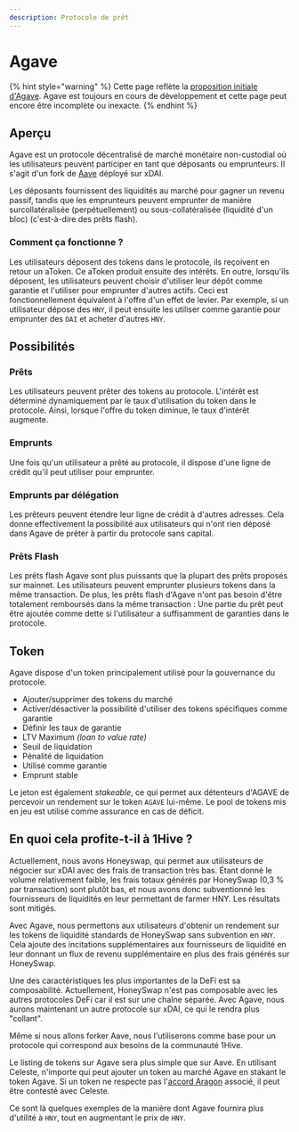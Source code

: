 ```yaml
---
description: Protocole de prêt
---
```


# Agave

{% hint style="warning" %}
Cette page reflète la [proposition initiale d'Agave](https://forum.1hive.org/t/announcing-agaave-aave-on-xdai/1792). Agave est toujours en cours de développement et cette page peut encore être incomplète ou inexacte.
{% endhint %}

## Aperçu

Agave est un protocole décentralisé de marché monétaire non-custodial où les utilisateurs peuvent participer en tant que déposants ou emprunteurs. Il s'agit d'un fork de [Aave](https://aave.com) déployé sur xDAI.&#x20;

Les déposants fournissent des liquidités au marché pour gagner un revenu passif, tandis que les emprunteurs peuvent emprunter de manière surcollatéralisée (perpétuellement) ou sous-collatéralisée (liquidité d'un bloc) (c'est-à-dire des prêts flash).

### Comment ça fonctionne ?

Les utilisateurs déposent des tokens dans le protocole, ils reçoivent en retour un aToken. Ce aToken produit ensuite des intérêts. En outre, lorsqu'ils déposent, les utilisateurs peuvent choisir d'utiliser leur dépôt comme garantie et l'utiliser pour emprunter d'autres actifs. Ceci est fonctionnellement équivalent à l'offre d'un effet de levier. Par exemple, si un utilisateur dépose des `HNY`, il peut ensuite les utiliser comme garantie pour emprunter des `DAI` et acheter d'autres `HNY`.

## Possibilités

### Prêts

Les utilisateurs peuvent prêter des tokens au protocole. L'intérêt est déterminé dynamiquement par le taux d'utilisation du token dans le protocole. Ainsi, lorsque l'offre du token diminue, le taux d'intérêt augmente.

### Emprunts

Une fois qu'un utilisateur a prêté au protocole, il dispose d'une ligne de crédit qu'il peut utiliser pour emprunter.

### Emprunts par délégation

Les prêteurs peuvent étendre leur ligne de crédit à d'autres adresses. Cela donne effectivement la possibilité aux utilisateurs qui n'ont rien déposé dans Agave de prêter à partir du protocole sans capital.

### Prêts Flash

Les prêts flash Agave sont plus puissants que la plupart des prêts proposés sur mainnet. Les utilisateurs peuvent emprunter plusieurs tokens dans la même transaction. De plus, les prêts flash d'Agave n'ont pas besoin d'être totalement remboursés dans la même transaction : Une partie du prêt peut être ajoutée comme dette si l'utilisateur a suffisamment de garanties dans le protocole.

## Token

Agave dispose d'un token principalement utilisé pour la gouvernance du protocole.

* Ajouter/supprimer des tokens du marché
* Activer/désactiver la possibilité d'utiliser des tokens spécifiques comme garantie
* Définir les taux de garantie
* LTV Maximum _(loan to value rate)_
* Seuil de liquidation
* Pénalité de liquidation
* Utilisé comme garantie
* Emprunt stable

Le jeton est également _stakeable_, ce qui permet aux détenteurs d'AGAVE de percevoir un rendement sur le token `AGAVE` lui-même. Le pool de tokens mis en jeu est utilisé comme assurance en cas de déficit.

## En quoi cela profite-t-il à 1Hive ?

Actuellement, nous avons Honeyswap, qui permet aux utilisateurs de négocier sur xDAI avec des frais de transaction très bas. Étant donné le volume relativement faible, les frais totaux générés par HoneySwap (0,3 % par transaction) sont plutôt bas, et nous avons donc subventionné les fournisseurs de liquidités en leur permettant de farmer HNY. Les résultats sont mitigés.

Avec Agave, nous permettons aux utilisateurs d'obtenir un rendement sur les tokens de liquidité standards de HoneySwap sans subvention en `HNY`. Cela ajoute des incitations supplémentaires aux fournisseurs de liquidité en leur donnant un flux de revenu supplémentaire en plus des frais générés sur HoneySwap.

Une des caractéristiques les plus importantes de la DeFi est sa composabilité. Actuellement, HoneySwap n'est pas composable avec les autres protocoles DeFi car il est sur une chaîne séparée. Avec Agave, nous aurons maintenant un autre protocole sur xDAI, ce qui le rendra plus "collant".

Même si nous allons forker Aave, nous l'utiliserons comme base pour un protocole qui correspond aux besoins de la communauté 1Hive.

Le listing de tokens sur Agave sera plus simple que sur Aave. En utilisant Celeste, n'importe qui peut ajouter un token au marché Agave en stakant le token Agave. Si un token ne respecte pas l'[accord Aragon](https://aragon.org) associé, il peut être contesté avec Celeste.

Ce sont là quelques exemples de la manière dont Agave fournira plus d'utilité à `HNY`, tout en augmentant le prix de `HNY`.
